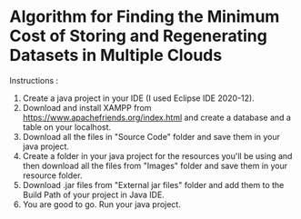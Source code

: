 # Algorithm for Finding the Minimum Cost of Storing and Regenerating Datasets in Multiple Clouds

Instructions :

1. Create a java project in your IDE (I used Eclipse IDE 2020-12).
2. Download and install XAMPP from https://www.apachefriends.org/index.html and create a database and a table on your localhost.
3. Download all the files in "Source Code" folder and save them in your java project.
4. Create a folder in your java project for the resources you'll be using and then download all the files from "Images" folder and save them in your resource folder.
5. Download .jar files from "External jar files" folder and add them to the Build Path of your project in Java IDE.
6. You are good to go. Run your java project.
